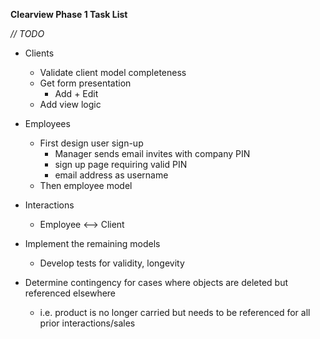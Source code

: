 **Clearview Phase 1 Task List**

*// TODO*
* Clients
    * Validate client model completeness
    * Get form presentation
        * Add + Edit
    * Add view logic
* Employees
    * First design user sign-up
        * Manager sends email invites with company PIN
        * sign up page requiring valid PIN
        * email address as username
    * Then employee model
* Interactions
    * Employee <--> Client

* Implement the remaining models
  * Develop tests for validity, longevity
* Determine contingency for cases where objects are deleted but referenced elsewhere
  * i.e. product is no longer carried but needs to be referenced for all prior interactions/sales
